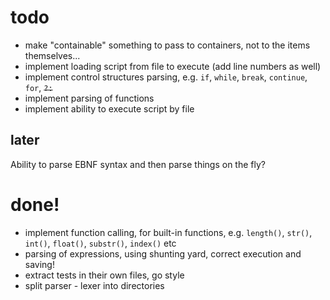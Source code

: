 # todo

* make "containable" something to pass to containers, not to the items themselves...
* implement loading script from file to execute (add line numbers as well)
* implement control structures parsing, e.g.
`if`, `while`, `break`, `continue`, `for`, ~~`?:`~~
* implement parsing of functions
* implement ability to execute script by file


## later

Ability to parse EBNF syntax and then parse things on the fly?



# done!

* implement function calling, for built-in functions, e.g.
`length()`, `str()`, `int()`, `float()`, `substr()`, `index()` etc
* parsing of expressions, using shunting yard, correct execution and saving!
* extract tests in their own files, go style
* split parser - lexer into directories
